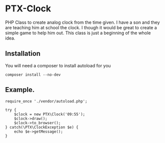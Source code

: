 # PTX-Clock
PHP Class to create analog clock from the time given. I have a son and they are teaching him at school the clock.
I though it would be great to create a simple game to help him out. This class is just a beginning of the whole idea.

## Installation

You will need a composer to install autoload for you

```
composer install --no-dev
```

## Example.

```
require_once './vendor/autoload.php';

try {
    $clock = new PTX\Clock('09:55');
    $clock->draw();
    $clock->to_browser();
} catch(\PTX\ClockException $e) {
    echo $e->getMessage();
}
```

